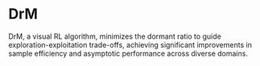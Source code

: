 # DrM
DrM, a visual RL algorithm, minimizes the dormant ratio to guide exploration-exploitation trade-offs, achieving significant improvements in sample efficiency and asymptotic performance across diverse domains.
